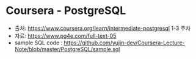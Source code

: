 # Coursera - PostgreSQL

- 출처: https://www.coursera.org/learn/intermediate-postgresql 1-3 주차
- 자료: https://www.pg4e.com/full-text-05
- sample SQL code : https://github.com/yujin-dev/Coursera-Lecture-Note/blob/master/PostgreSQL/sample.sql